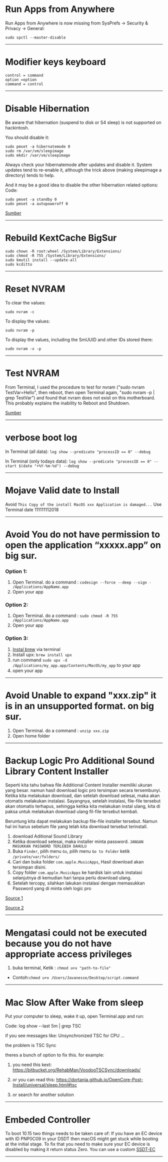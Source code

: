 # Run Apps from Anywhere 

Run Apps from Anywhere is now missing from SysPrefs -> Security & Privacy -> General:

`sudo spctl --master-disable`

---

# Modifier keys keyboard

```
control = command
option =option
command = control
```

---

# Disable Hibernation

Be aware that hibernation (suspend to disk or S4 sleep) is not supported on hackintosh.

You should disable it:

```
sudo pmset -a hibernatemode 0
sudo rm /var/vm/sleepimage
sudo mkdir /var/vm/sleepimage
```

Always check your hibernatemode after updates and disable it. System updates tend to re-enable it, although the trick above (making sleepimage a directory) tends to help.

And it may be a good idea to disable the other hibernation related options:
Code:
```
sudo pmset -a standby 0
sudo pmset -a autopoweroff 0
```

[Sumber](https://www.tonymacx86.com/threads/guide-native-power-management-for-laptops.175801/)

---
# Rebuild KextCache BigSur


```
sudo chown -R root:wheel /System/Library/Extensions/
sudo chmod -R 755 /System/Library/Extensions/
sudo kmutil install --update-all
sudo kcditto
```

---

# Reset NVRAM

To clear the values:

`sudo nvram -c`

To display the values:

`sudo nvram -p`

To display the values, including the SmUUID and other IDs stored there:

`sudo nvram -x -p`

---

# Test NVRAM

From Terminal, I used the procedure to test for nvram ("sudo nvram TestVar=Hello", then reboot, then open Terminal again, "sudo nvram -p | grep TestVar") and found that nvram does not exist on this motherboard. This probably explains the inability to Reboot and Shutdown.

[Sumber](https://www.tonymacx86.com/threads/success-ongoing-status-of-designare-z390-with-i7-9700k.266065/)

---

# verbose boot log
In Terminal (all data):
`log show --predicate "processID == 0" --debug`

In Terminal (only todays data):
`log show --predicate "processID == 0" --start $(date "+%Y-%m-%d") --debug`

---

# Mojave Valid date to Install
Avoid `This Copy of the install MacOS xxx Application is damaged...`
Use Terminal
date 111111112018

---


# Avoid You do not have permission to open the application “xxxxx.app” on big sur.
### Option 1:
1. Open Terminal. do a command : `codesign --force --deep --sign - /Applications/AppName.app`
2. Open your app

### Option 2:
1. Open Terminal. do a command : `sudo chmod -R 755 /Applications/AppName.app`
2. Open your app


### Option 3:
1. [Instal brew](https://brew.sh/) via terminal
2. Install upx: `brew install upx` 
3. run command `sudo upx -d /Applications/my_app.app/Contents/MacOS/my_app` to your app
4. open your app

---

# Avoid Unable to expand "xxx.zip" it is in an unsupported format. on big sur.

1. Open Terminal. do a command : `unzip xxx.zip`
2. Open home folder

---

# Backup Logic Pro Additional Sound Library Content Installer

Seperti kita tahu bahwa file Additional Content Installer memiliki ukuran yang besar. namun hasil download logic pro tersimpan secara tersembunyi. Ketika kita melakukan download, dan setelah download selesai, maka akan otomatis melakukan instalasi.
Sayangnya, setelah instalasi, file-file tersebut akan otomatis terhapus, sehingga ketika kita melakukan instal ulang, kita di paksa untuk melakukan download ulang fil-file tersebut kembali.

Beruntung kita dapat melakukan backup file-file installer tersebut. Namun hal ini harus sebelum file yang telah kita download tersebut terinstall.

1. download Aditional Sound Library
2. Ketika download selesai, maka installer minta password. `JANGAN MASUKKAN PASSWORD TERLEBIH DAHULU`
3. Buka `Finder`, pilih menu `Go`, pilih menu `Go to Folder` ketik `/private/var/folders/`
4. Cari dan buka folder `com.apple.MusicApps`, Hasil download akan tersimpan disini.
5. Copy folder `com.apple.MusicApps` ke hardisk lain untuk instalasi selanjutnya di kemudian hari tanpa perlu download ulang.
6. Setelah tercopy, silahkan lakukan instalasi dengan memasukkan Password yang di minta oleh logic pro

[Source 1](https://www.youtube.com/watch?v=4ZEjC1pDJ9Q)

[Source 2](https://www.youtube.com/watch?v=6ncYUNLoTyM)

---

# Mengatasi could not be executed because you do not have appropriate access privileges

1. buka terminal, Ketik : `chmod u+x "path-to-file"`
- Contoh:`chmod u+x /Users/Javanesse/Desktop/script.command`

---
# Mac Slow After Wake from sleep
Put your computer to sleep, wake it up, open Terminal.app and run:

Code:
log show --last 5m | grep TSC

if you see messages like:
Unsynchronized TSC for CPU ...

the problem is TSC Sync

theres a bunch of option to fix this. for example:
1. you need this kext:
https://bitbucket.org/RehabMan/VoodooTSCSync/downloads/

2. or you can read this:
https://dortania.github.io/OpenCore-Post-Install/universal/sleep.html#tsc

3. or search for another solution

---
# Embeded Controller
To boot 10.15 two things needs to be taken care of:
If you have an EC device with ID PNP0C09 in your DSDT then macOS might get stuck while booting at the initial stage. To fix that you need to make sure your EC device is disabled by making it return status Zero. You can use a custom [SSDT-EC](https://dortania.github.io/Getting-Started-With-ACPI/Universal/ec-fix.html)

---
